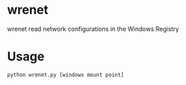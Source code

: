# wrenet
wrenet read network configurations in the Windows Registry
# Usage
```
python wrenet.py [windows mount point]
```
